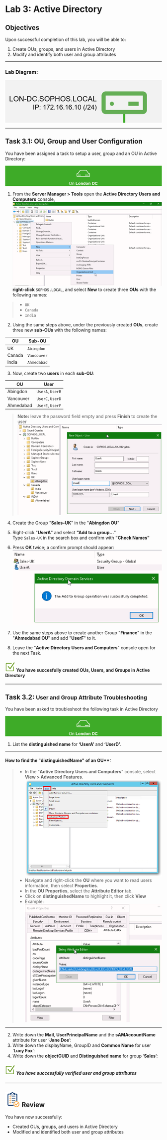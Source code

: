 # **Lab 3: Active Directory**

## Objectives
Upon successful completion of this lab, you will be able to: 
1.	Create OUs, groups, and users in Active Directory 
2.	Modify and identify both user and group attributes 

***

### Lab Diagram:
![London DC](JPG/London%20DC%202.png)

***

## **Task 3.1:** OU, Group and User Configuration 

You have been assigned a task to setup a user, group and an OU in Active Directory: 
  
![](JPG/London%20DC%204.png)
1. From the **Server Manager > Tools** open the **Active Directory Users and Computers** console, 
![](JPG/Active%20directory%20Users%20and%20Groups.png)
**right-click** `SOPHOS.LOCAL`, and select **New** to create three **OUs** with the following names: 
>* `UK` 
>* `Canada`
>* `India` 


2. Using the same steps above, under the previously created **OUs**, create three new **sub-OUs** with the following names:
  
| OU | Sub-OU   |
|----|----------|
| UK | `Abingdon` |
|Canada| `Vancouver` |
| India | `Ahmedabad` |

 3. Now, create two **users** in each **sub-OU**:
 
| OU |	User  |
|----|--------|
| Abingdon | `UserA`, `UserB` |
| Vancouver |	`UserC`, `UserD` |
| Ahmedabad |	`UserE`, `UserF` |
> **Note:** leave the password field empty and press **Finish** to create the user
![](JPG/New%20User2.png)

4. Create the Group "**Sales-UK**" in the "**Abingdon OU**" 

5. Right-click "**UserA**" and select **"Add to a group..."**    
Type `Sales-UK` in the search box and confirm with **"Check Names"**

6. Press **OK** twice; a confirm prompt should appear:
![](JPG/confirm.png)

7. Use the same steps above to create another Group "**Finance**" in the "**Ahmedabad OU**" and add "**UserF**" to it.

8. Leave the "**Active Directory Users and Computers**" console open for the next Task.



#### ![check](JPG/pngegg%20(1).png) You have succesfully created OUs, Users, and Groups in Active Directory

***

## **Task 3.2:** <small>User and Group Attribute Troubleshooting</small> 
You have been asked to troubleshoot the following task in Active Directory

![](JPG/London%20DC%204.png)  
1. List the **distinguished name** for **‘UserA’** and **‘UserD’**.

***
#### How to find the **"distinguishedName"** of an OU**</u>:

> * In the "**Active Directory Users and Computers**" console, select **View > Advanced Features**.
![](JPG/Advanced%20View.png)
> * Navigate and right-click the **OU** where you want to read users information, then select **Properties**.
> * In the **OU Properties**, select the **Attribute Editor** tab.   
> * Click on **distinguishedName** to highlight it, then click **View**
> * Example: ![](JPG/Attreibutes.png)
***

2. Write down the **Mail**, **UserPrincipalName** and the **sAMAccountName** attribute for user ‘**Jane Doe**’:
3. Write down the displayName, GroupID and **Common Name** for user ‘**Lucy Fox**’:
4. Write down the **objectGUID** and **Distinguished name** for group ‘**Sales**’:


##### ![check](JPG/pngegg%20(1).png) You have successfully verified user and group attributes 

***


## ![review](JPG/Review%2048.png) Review  ##

You have now successfully: 
* Created OUs, groups, and users in Active Directory 
* Modified and identified both user and group attributes 




